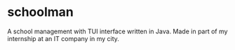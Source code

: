 # schoolman

A school management with TUI interface written in Java.
Made in part of my internship at an IT company in my city.